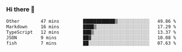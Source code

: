 ### Hi there 👋

<!--
**WShiBin/WShiBin** is a ✨ _special_ ✨ repository because its `README.md` (this file) appears on your GitHub profile.

Here are some ideas to get you started:

- 🔭 I’m currently working on ...
- 🌱 I’m currently learning ...
- 👯 I’m looking to collaborate on ...
- 🤔 I’m looking for help with ...
- 💬 Ask me about ...
- 📫 How to reach me: ...
- 😄 Pronouns: ...
- ⚡ Fun fact: ...
-->

<!--START_SECTION:waka-->

```txt
Other        47 mins         ████████████▒░░░░░░░░░░░░   49.86 %
Markdown     16 mins         ████▒░░░░░░░░░░░░░░░░░░░░   17.29 %
TypeScript   12 mins         ███▒░░░░░░░░░░░░░░░░░░░░░   13.37 %
JSON         9 mins          ██▓░░░░░░░░░░░░░░░░░░░░░░   10.08 %
fish         7 mins          ██░░░░░░░░░░░░░░░░░░░░░░░   07.63 %
```

<!--END_SECTION:waka-->
